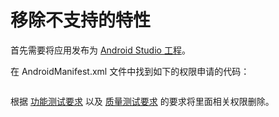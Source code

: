 # 移除不支持的特性

首先需要将应用发布为 [Android Studio 工程](../android/build-example.md)。

在 AndroidManifest.xml 文件中找到如下的权限申请的代码：

```xml
```

根据 [功能测试要求](https://developer.android.com/games/playgames/pc-compatibility?hl=zh-cn#unsupported-features-1) 以及 [质量测试要求](https://developer.android.com/games/playgames/pc-compatibility?hl=zh-cn#unsupported-features-2) 的要求将里面相关权限删除。
